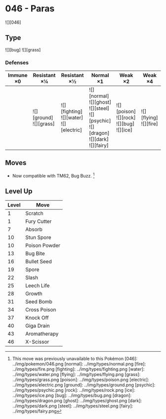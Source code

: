 # 046 - Paras
![][046]

## Type

![][bug]  ![][grass]

### Defenses

Immune ×0 | Resistant ×¼                  | Resistant ×½                                     | Normal ×1                                                                                             | Weak ×2                                              | Weak ×4
---       | ---                           | ---                                              | ---                                                                                                   | ---                                                  | ---
&nbsp;    | ![][ground]<br>![][grass]<br> | ![][fighting]<br>![][water]<br>![][electric]<br> | ![][normal]<br>![][ghost]<br>![][steel]<br>![][psychic]<br>![][dragon]<br>![][dark]<br>![][fairy]<br> | ![][poison]<br>![][rock]<br>![][bug]<br>![][ice]<br> | ![][flying]<br>![][fire]<br>

## Moves

 - Now compatible with TM62, Bug Buzz. [^1]

## Level Up

Level | Move
---   | ---
1     | Scratch
1     | Fury Cutter
7     | Absorb
10    | Stun Spore
10    | Poison Powder
13    | Bug Bite
16    | Bullet Seed
19    | Spore
22    | Slash
25    | Leech Life
28    | Growth
31    | Seed Bomb
34    | Cross Poison
37    | Knock Off
40    | Giga Drain
43    | Aromatherapy
46    | X-Scissor

[^1]: This move was previously unavailable to this Pokémon
[046]: ../img/pokemon/046.png
[normal]: ../img/types/normal.png
[fire]: ../img/types/fire.png
[fighting]: ../img/types/fighting.png
[water]: ../img/types/water.png
[flying]: ../img/types/flying.png
[grass]: ../img/types/grass.png
[poison]: ../img/types/poison.png
[electric]: ../img/types/electric.png
[ground]: ../img/types/ground.png
[psychic]: ../img/types/psychic.png
[rock]: ../img/types/rock.png
[ice]: ../img/types/ice.png
[bug]: ../img/types/bug.png
[dragon]: ../img/types/dragon.png
[ghost]: ../img/types/ghost.png
[dark]: ../img/types/dark.png
[steel]: ../img/types/steel.png
[fairy]: ../img/types/fairy.png
